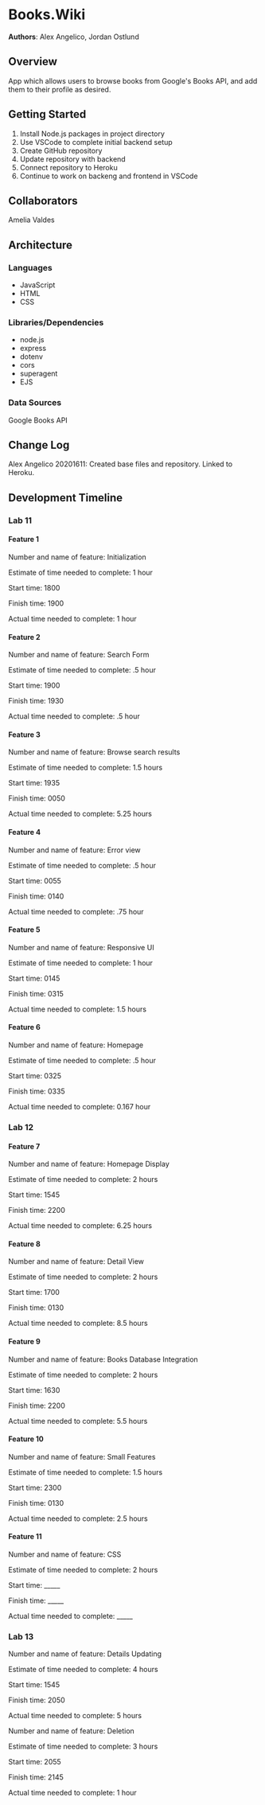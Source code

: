 # Books.Wiki

**Authors**: Alex Angelico, Jordan Ostlund

## Overview

App which allows users to browse books from Google's Books API, and add them to their profile as desired.

## Getting Started

1. Install Node.js packages in project directory
2. Use VSCode to complete initial backend setup
3. Create GitHub repository
4. Update repository with backend
5. Connect repository to Heroku
6. Continue to work on backeng and frontend in VSCode

## Collaborators

Amelia Valdes

## Architecture

### Languages

- JavaScript
- HTML
- CSS

### Libraries/Dependencies

- node.js
- express
- dotenv
- cors
- superagent
- EJS

### Data Sources

Google Books API

## Change Log

Alex Angelico 20201611: Created base files and repository. Linked to Heroku.

## Development Timeline

### Lab 11

#### Feature 1

Number and name of feature: Initialization

Estimate of time needed to complete: 1 hour

Start time: 1800

Finish time: 1900

Actual time needed to complete: 1 hour

#### Feature 2

Number and name of feature: Search Form

Estimate of time needed to complete: .5 hour

Start time: 1900

Finish time: 1930

Actual time needed to complete: .5 hour

#### Feature 3

Number and name of feature: Browse search results

Estimate of time needed to complete: 1.5 hours

Start time: 1935

Finish time: 0050

Actual time needed to complete: 5.25 hours

#### Feature 4

Number and name of feature: Error view

Estimate of time needed to complete: .5 hour

Start time: 0055

Finish time: 0140

Actual time needed to complete: .75 hour

#### Feature 5

Number and name of feature: Responsive UI

Estimate of time needed to complete: 1 hour

Start time: 0145

Finish time: 0315

Actual time needed to complete: 1.5 hours

#### Feature 6

Number and name of feature: Homepage

Estimate of time needed to complete: .5 hour

Start time: 0325

Finish time: 0335

Actual time needed to complete: 0.167 hour

### Lab 12

#### Feature 7

Number and name of feature: Homepage Display

Estimate of time needed to complete: 2 hours

Start time: 1545

Finish time: 2200

Actual time needed to complete: 6.25 hours

#### Feature 8

Number and name of feature: Detail View

Estimate of time needed to complete: 2 hours

Start time: 1700

Finish time: 0130

Actual time needed to complete: 8.5 hours

#### Feature 9

Number and name of feature: Books Database Integration

Estimate of time needed to complete: 2 hours

Start time: 1630

Finish time: 2200

Actual time needed to complete: 5.5 hours

#### Feature 10

Number and name of feature: Small Features

Estimate of time needed to complete: 1.5 hours

Start time: 2300

Finish time: 0130

Actual time needed to complete: 2.5 hours

#### Feature 11

Number and name of feature: CSS

Estimate of time needed to complete: 2 hours

Start time: _____

Finish time: _____

Actual time needed to complete: _____

### Lab 13

Number and name of feature: Details Updating

Estimate of time needed to complete: 4 hours

Start time: 1545

Finish time: 2050

Actual time needed to complete: 5 hours

Number and name of feature: Deletion

Estimate of time needed to complete: 3 hours

Start time: 2055

Finish time: 2145

Actual time needed to complete: 1 hour